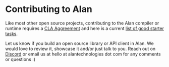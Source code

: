 # Contributing to Alan

Like most other open source projects, contributing to the Alan compiler or runtime requires a [CLA Aggreement](https://cla-assistant.io/alantech/) and here is a current [list of good starter tasks](https://github.com/alantech/alan/contribute).

Let us know if you build an open source library or API client in Alan. We would love to review it, showcase it and/or just talk to you. Reach out on [Discord](https://discord.gg/XatB9we) or email us at hello at alantechnologies dot com for any comments or questions :)

